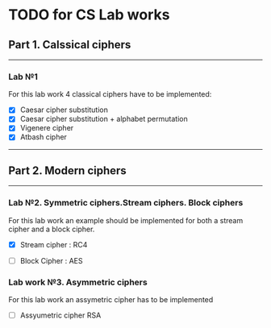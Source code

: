 # TODO for CS Lab works

## Part 1. Calssical ciphers

---

### Lab №1

For this lab work 4 classical ciphers have to be implemented:

- [x] Caesar cipher substitution
- [x] Caesar cipher substitution + alphabet permutation
- [x] Vigenere cipher
- [x] Atbash cipher

---

## Part 2. Modern ciphers

---

### Lab №2. Symmetric ciphers.Stream ciphers. Block ciphers

For this lab work an example should be implemented for both a stream cipher and a block cipher.

- [x] Stream cipher : RC4
 <!--
    -[ ] apparently SEAL required SHA-1 as part of key generation
    Revering to the RC4 cipher
   -->
- [ ] Block Cipher : AES

### Lab work №3. Asymmetric ciphers

For this lab work an assymetric cipher has to be implemented

- [ ] Assyumetric cipher RSA
